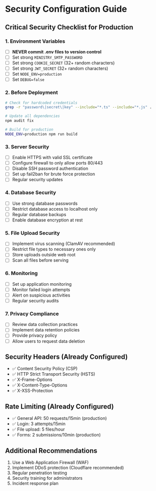 # Security Configuration Guide

## Critical Security Checklist for Production

### 1. Environment Variables
- [ ] **NEVER commit .env files to version control**
- [ ] Set strong `MINISTRY_SMTP_PASSWORD` 
- [ ] Set strong `COOKIE_SECRET` (32+ random characters)
- [ ] Set strong `JWT_SECRET` (32+ random characters)
- [ ] Set `NODE_ENV=production`
- [ ] Set `DEBUG=false`

### 2. Before Deployment
```bash
# Check for hardcoded credentials
grep -r "password\|secret\|key" --include="*.ts" --include="*.js" .

# Update all dependencies
npm audit fix

# Build for production
NODE_ENV=production npm run build
```

### 3. Server Security
- [ ] Enable HTTPS with valid SSL certificate
- [ ] Configure firewall to only allow ports 80/443
- [ ] Disable SSH password authentication
- [ ] Set up fail2ban for brute force protection
- [ ] Regular security updates

### 4. Database Security
- [ ] Use strong database passwords
- [ ] Restrict database access to localhost only
- [ ] Regular database backups
- [ ] Enable database encryption at rest

### 5. File Upload Security
- [ ] Implement virus scanning (ClamAV recommended)
- [ ] Restrict file types to necessary ones only
- [ ] Store uploads outside web root
- [ ] Scan all files before serving

### 6. Monitoring
- [ ] Set up application monitoring
- [ ] Monitor failed login attempts
- [ ] Alert on suspicious activities
- [ ] Regular security audits

### 7. Privacy Compliance
- [ ] Review data collection practices
- [ ] Implement data retention policies
- [ ] Provide privacy policy
- [ ] Allow users to request data deletion

## Security Headers (Already Configured)
- ✅ Content Security Policy (CSP)
- ✅ HTTP Strict Transport Security (HSTS)
- ✅ X-Frame-Options
- ✅ X-Content-Type-Options
- ✅ X-XSS-Protection

## Rate Limiting (Already Configured)
- ✅ General API: 50 requests/15min (production)
- ✅ Login: 3 attempts/15min
- ✅ File upload: 5 files/hour
- ✅ Forms: 2 submissions/10min (production)

## Additional Recommendations
1. Use a Web Application Firewall (WAF)
2. Implement DDoS protection (Cloudflare recommended)
3. Regular penetration testing
4. Security training for administrators
5. Incident response plan